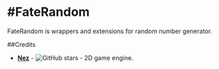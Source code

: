 #FateRandom
==========
FateRandom is wrappers and extensions for random number generator.


##Credits

- [**Nez**](https://github.com/prime31/Nez) - ![GitHub stars](https://img.shields.io/github/stars/prime31/Nez.svg) - 2D game engine.

